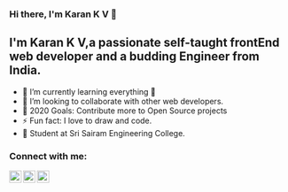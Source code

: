 ### Hi there, I'm Karan K V 👋



## I'm Karan K V,a passionate self-taught frontEnd web developer and a budding Engineer from India.

- 🌱 I’m currently learning everything 🤣
- 👯 I’m looking to collaborate with other web developers.
- 🥅 2020 Goals: Contribute more to Open Source projects
- ⚡ Fun fact: I love to draw and  code.
- 🌱 Student at Sri Sairam Engineering College.

### Connect with me:


[<img align="left" alt="codeSTACKr | Twitter" width="22px" src="https://cdn.jsdelivr.net/npm/simple-icons@v3/icons/twitter.svg" />][twitter]
[<img align="left" alt="codeSTACKr | LinkedIn" width="22px" src="https://cdn.jsdelivr.net/npm/simple-icons@v3/icons/linkedin.svg" />][linkedin]
[<img align="left" alt="codeSTACKr | Instagram" width="22px" src="https://cdn.jsdelivr.net/npm/simple-icons@v3/icons/instagram.svg" />][instagram]

<br />



[twitter]: https://twitter.com/KaranKV9
[instagram]: https://www.instagram.com/karan_.26._/?hl=en
[linkedin]: https://www.linkedin.com/in/karankv/
